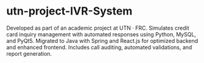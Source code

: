 # utn-project-IVR-System
Developed as part of an academic project at UTN · FRC. Simulates credit card inquiry management with automated responses using Python, MySQL, and PyQt5. Migrated to Java with Spring and React.js for optimized backend and enhanced frontend. Includes call auditing, automated validations, and report generation.
